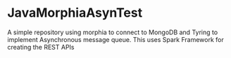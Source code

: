 # JavaMorphiaAsynTest
A simple repository using morphia to connect to MongoDB and Tyring to implement Asynchronous message queue.
This uses Spark Framework for creating the REST APIs
